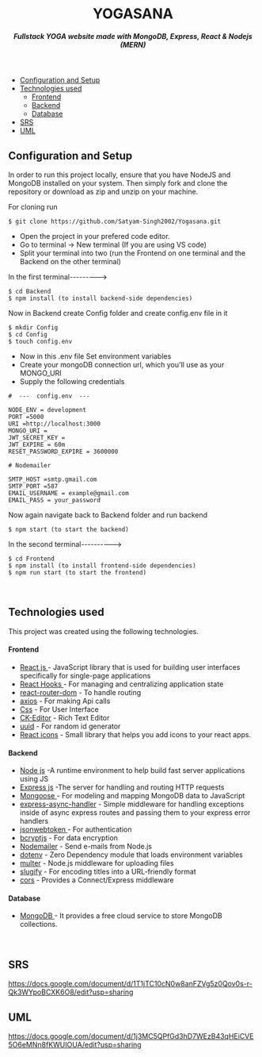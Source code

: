 <H1 align ="center" > YOGASANA  </h1>
<h5  align ="center"> 
Fullstack YOGA website made with MongoDB, Express, React & Nodejs (MERN) </h5>
<br/>

  * [Configuration and Setup](#configuration-and-setup)
  * [Technologies used](#technologies-used)
      - [Frontend](#frontend)
      - [Backend](#backend)
      - [Database](#database)
  * [SRS](#srs)
  * [UML](#uml)
  



## Configuration and Setup

In order to run this project locally, ensure that you have NodeJS and MongoDB installed on your system. Then simply fork and clone the repository or download as zip and unzip on your machine.

For cloning run

```
$ git clone https://github.com/Satyam-Singh2002/Yogasana.git
```

- Open the project in your prefered code editor.
- Go to terminal -> New terminal (If you are using VS code)
- Split your terminal into two (run the Frontend on one terminal and the Backend on the other terminal)

In the first terminal--------->

```
$ cd Backend
$ npm install (to install backend-side dependencies)
```

Now in Backend create Config folder and create config.env file in it

```
$ mkdir Config
$ cd Config
$ touch config.env
```
- Now in this .env file Set environment variables
- Create your mongoDB connection url, which you'll use as your MONGO_URI
- Supply the following credentials

```
#  ---  config.env  ---

NODE_ENV = development
PORT =5000
URI =http://localhost:3000
MONGO_URI =
JWT_SECRET_KEY = 
JWT_EXPIRE = 60m
RESET_PASSWORD_EXPIRE = 3600000 

# Nodemailer

SMTP_HOST =smtp.gmail.com
SMTP_PORT =587
EMAIL_USERNAME = example@gmail.com
EMAIL_PASS = your_password
```

Now again navigate back to Backend folder and run backend

```
$ npm start (to start the backend)
```

In the second terminal---------->

```
$ cd Frontend
$ npm install (to install frontend-side dependencies)
$ npm run start (to start the frontend)
```

<br/>

##  Technologies used

This project was created using the following technologies.

####  Frontend 

- [React js ](https://www.npmjs.com/package/react) - JavaScript library that is used for building user interfaces specifically for single-page applications
- [React Hooks  ](https://reactjs.org/docs/hooks-intro.html) - For managing and centralizing application state
- [react-router-dom](https://www.npmjs.com/package/react-router-dom) - To handle routing
- [axios](https://www.npmjs.com/package/axios) - For making Api calls
- [Css](https://developer.mozilla.org/en-US/docs/Web/CSS) - For User Interface
- [CK-Editor](https://ckeditor.com/docs/ckeditor5/latest/builds/guides/integration/frameworks/react.html) - Rich Text Editor 
- [uuid](https://www.npmjs.com/package/uuid) - For random id generator
- [React icons](https://react-icons.github.io/react-icons/) -
 Small library that helps you add icons  to your react apps.


####  Backend 


- [Node js](https://nodejs.org/en/) -A runtime environment to help build fast server applications using JS
- [Express js](https://www.npmjs.com/package/express) -The server for handling and routing HTTP requests
- [Mongoose  ](https://reactjs.org/docs/hooks-intro.html) - For modeling and mapping MongoDB data to JavaScript
- [express-async-handler](https://react-icons.github.io/react-icons/) - Simple middleware for handling exceptions inside of async express routes and passing them to your express error handlers 
- [jsonwebtoken  ](https://reactjs.org/docs/hooks-intro.html) - For authentication
- [bcryptjs](https://www.npmjs.com/package/react-router-dom) - For data encryption
- [Nodemailer](https://www.npmjs.com/package/axios) - Send e-mails from Node.js
- [dotenv](https://developer.mozilla.org/en-US/docs/Web/CSS) - Zero Dependency module that loads environment variables
- [multer](https://ckeditor.com/docs/ckeditor5/latest/builds/guides/integration/frameworks/react.html) - Node.js middleware for uploading files 
- [slugify](https://www.npmjs.com/package/uuid) - For encoding titles into a URL-friendly format
- [cors](https://www.npmjs.com/package/uuid) - Provides a Connect/Express middleware


####  Database 

 - [MongoDB ](https://www.npmjs.com/package/uuid) - It provides a free cloud service to store MongoDB collections.
 

<br>

## SRS

https://docs.google.com/document/d/1T1jTC10cN0w8anFZVg5z0Qov0s-r-Qk3WYpoBCXK6O8/edit?usp=sharing
<br>

## UML

https://docs.google.com/document/d/1j3MC5QPfGd3hD7WEzB43qHEiCVE5O6eMNn8fKWUIOUA/edit?usp=sharing
